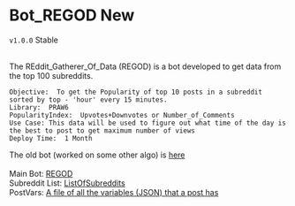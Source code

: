 # Bot_REGOD New
`v1.0.0` Stable<br/><br/>

The REddit_Gatherer_Of_Data (REGOD) is a bot developed to get data from the top 100 subreddits.

    Objective:	To get the Popularity of top 10 posts in a subreddit sorted by top - 'hour' every 15 minutes.
    Library:  PRAW6
    PopularityIndex:  Upvotes+Downvotes or Number_of_Comments
    Use Case: This data will be used to figure out what time of the day is the best to post to get maximum number of views
    Deploy Time:  1 Month

The old bot (worked on some other algo) is <a href="https://github.com/IceCereal/Bot_REGOD">here</a><br/><br/>
Main Bot: <a href="https://github.com/IceCereal/Bot_REGOD-New/blob/master/regod.py">REGOD</a><br/>
Subreddit List: <a href="https://github.com/IceCereal/Bot_REGOD-New/blob/master/ListOfSubreddits">ListOfSubreddits</a><br/>
PostVars: <a href="https://github.com/IceCereal/Bot_REGOD-New/blob/master/PostVars.txt">A file of all the variables (JSON) that a post has</a><br/><br/>
